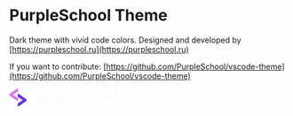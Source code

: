 
# PurpleSchool Theme


Dark theme with vivid code colors. Designed and developed by [https://purpleschool.ru](https://purpleschool.ru)

If you want to contribute: [https://github.com/PurpleSchool/vscode-theme](https://github.com/PurpleSchool/vscode-theme)


![logo](https://raw.githubusercontent.com/PurpleSchool/vscode-theme/main/images/logo.png)